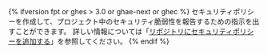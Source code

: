 {% ifversion fpt or ghes > 3.0 or ghae-next or ghec %}
セキュリティポリシーを作成して、プロジェクト中のセキュリティ脆弱性を報告するための指示を出すことができます。 詳しい情報については「[リポジトリにセキュリティポリシーを追加する](/code-security/getting-started/adding-a-security-policy-to-your-repository)」を参照してください。
{% endif %}
